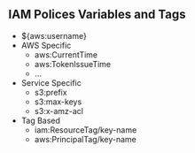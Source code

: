 ## IAM Polices Variables and Tags
* ${aws:username}
* AWS Specific
	* aws:CurrentTime
	* aws:TokenIssueTime
	* ...
* Service Specific
	* s3:prefix
	* s3:max-keys
	* s3:x-amz-acl
* Tag Based
	* iam:ResourceTag/key-name
	* aws:PrincipalTag/key-name
